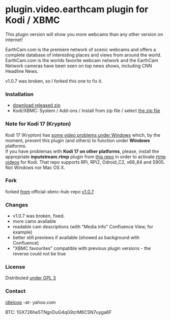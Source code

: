 # plugin.video.earthcam plugin for Kodi / XBMC

This plugin version will show you more webcams than any other version on internet!

EarthCam.com is the premiere network of scenic webcams and offers a complete database of interesting places and views from around the world. EarthCam.com is the worlds favorite webcam network and the EarthCam Network cameras have been seen on top news shows, including CNN Headline News.

v1.0.7 was broken, so I forked this one to fix it.

### Installation

* [download released zip](https://github.com/idleloop-github/xbmc-earthcam/releases/download/v1.0.11/plugin.video.earthcam-1.0.11.zip)
* Kodi/XBMC: System / Add-ons / Install from zip file / select [the zip file](https://github.com/idleloop-github/xbmc-earthcam/releases/download/v1.0.11/plugin.video.earthcam-1.0.11.zip)

### Note for Kodi 17 (Krypton)

Kodi 17 (Krypton) has [some video problems under Windows](http://forum.kodi.tv/showthread.php?tid=304586) which, by the moment, prevent this plugin (and others) to function under **Windows** platforms.    
If you have problemas with **Kodi 17 on other platforms**, please, install the appropriate **inputstream.rtmp** plugin from [this repo](https://github.com/kodinerds/binary-repo) in order to activate [rtmp videos](https://en.wikipedia.org/wiki/Real-Time_Messaging_Protocol) for Kodi. That repo supports RPi, RPi2, Odroid_C2, x68_64 and S905. Not Windows nor Mac OS X.

### Fork

forked [from](http://addons.tvaddons.ag/show/plugin.video.earthcam/) official-xbmc-hub-repo [v1.0.7](https://github.com/idleloop-github/xbmc-earthcam/tree/3e263215a4a3ea9ccba0092bf097939f8b25ff58)

### Changes

* v1.0.7 was broken, fixed.
* more cams available
* readable cam descriptions (with "Media Info" Confluence View, for example)
* better still previews if available (showed as background with Confluence)
* "XBMC favourites" compatible with previous plugin versions - the reverse could not be true

### License

Distributed [under GPL 3](http://www.gnu.org/licenses/gpl-3.0.html)

### Contact

[idleloop](http://www.angelfire.com/ego2/idleloop/) -at- yahoo.com   

BTC: 1GX726he5TNgnDuG4qG9zrM6CSN7uyga6F